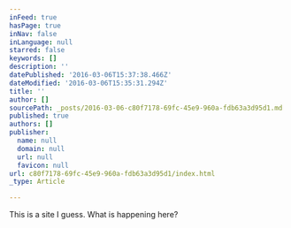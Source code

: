 ```yaml
---
inFeed: true
hasPage: true
inNav: false
inLanguage: null
starred: false
keywords: []
description: ''
datePublished: '2016-03-06T15:37:38.466Z'
dateModified: '2016-03-06T15:35:31.294Z'
title: ''
author: []
sourcePath: _posts/2016-03-06-c80f7178-69fc-45e9-960a-fdb63a3d95d1.md
published: true
authors: []
publisher:
  name: null
  domain: null
  url: null
  favicon: null
url: c80f7178-69fc-45e9-960a-fdb63a3d95d1/index.html
_type: Article

---
```

This is a site I guess. What is happening here?